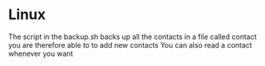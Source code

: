# Linux
The script in the backup.sh backs up all the contacts in a file called contact 
you are therefore able to to add new contacts 
You can also read a contact whenever you want
